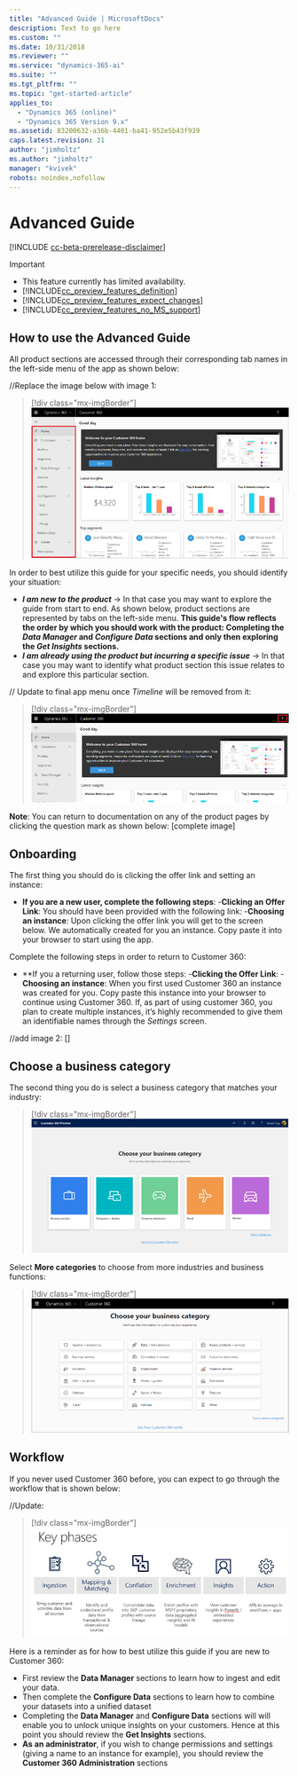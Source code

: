 ```yaml
---
title: "Advanced Guide | MicrosoftDocs"
description: Text to go here
ms.custom: ""
ms.date: 10/31/2018
ms.reviewer: ""
ms.service: "dynamics-365-ai"
ms.suite: ""
ms.tgt_pltfrm: ""
ms.topic: "get-started-article"
applies_to: 
  - "Dynamics 365 (online)"
  - "Dynamics 365 Version 9.x"
ms.assetid: 83200632-a36b-4401-ba41-952e5b43f939
caps.latest.revision: 31
author: "jimholtz"
ms.author: "jimholtz"
manager: "kvivek"
robots: noindex,nofollow
---
```

# Advanced Guide

[!INCLUDE [cc-beta-prerelease-disclaimer](../includes/cc-beta-prerelease-disclaimer.md)]

> [!IMPORTANT]
> - This feature currently has limited availability.
> - [!INCLUDE[cc_preview_features_definition](../includes/cc-preview-features-definition.md)]  
> - [!INCLUDE[cc_preview_features_expect_changes](../includes/cc-preview-features-expect-changes.md)]  
> - [!INCLUDE[cc_preview_features_no_MS_support](../includes/cc-preview-features-no-ms-support.md)]  

## How to use the Advanced Guide
All product sections are accessed through their corresponding tab names in the left-side menu of the app as shown below:

//Replace the image below with image 1:
> [!div class="mx-imgBorder"] 
> ![](media/customer-dashboard-full.png "Customer dashboard")

In order to best utilize this guide for your specific needs, you should identify your situation:
- ***I am new to the product*** -> In that case you may want to explore the guide from start to end. As shown below, product sections are represented by tabs on the left-side menu. **This guide's flow reflects the order by which you should work with the product: Completing the *Data Manager* and *Configure Data* sections and only then exploring the *Get Insights* sections.**  
- ***I am already using the product but incurring a specific issue*** -> In that case you may want to identify what product section this issue relates to and explore this particular section. 

// Update to final app menu once *Timeline* will be removed from it:
> [!div class="mx-imgBorder"] 
> ![](media/help-link.png "Help link")

**Note**: You can return to documentation on any of the product pages by clicking the question mark as shown below:
[complete image]

<!--
## Onboarding (for Administrators)
Currently missing (9/17)
-->

## Onboarding 
The first thing you should do is clicking the offer link and setting an instance:

- **If you are a new user, complete the following steps**:
  -**Clicking an Offer Link**: You should have been provided with the following link: 
  -**Choosing an instance**: Upon clicking the offer link you will get to the screen below. We automatically created for you an instance. Copy paste it into your browser to start using the app.

Complete the following steps in order to return to Customer 360:
-	**If you a returning user, follow those steps:
  -**Clicking the Offer Link**:
  -**Choosing an instance**: When you first used Customer 360 an instance was created for you. Copy paste this instance into your browser to continue using Customer 360. If, as part of using customer 360, you plan to create multiple instances, it’s highly recommended to give them an identifiable names through the *Settings* screen.

//add image 2:
[]

## Choose a business category
The second thing you do is select a business category that matches your industry:

> [!div class="mx-imgBorder"] 
> ![](media/choose-business-category720.png "Select a business category")

Select **More categories** to choose from more industries and business functions:

> [!div class="mx-imgBorder"] 
> ![](media/more-categories.png "More categories")

## Workflow
If you never used Customer 360 before, you can expect to go through the workflow that is shown below:

//Update:
> [!div class="mx-imgBorder"] 
> ![](media/workflow720.png "Workflow phases")

Here is a reminder as for how to best utilize this guide if you are new to Customer 360:
- First review the **Data Manager** sections to learn how to ingest and edit your data.
- Then complete the **Configure Data** sections to learn how to combine your datasets into a unified dataset 
- Completing the **Data Manager** and **Configure Data** sections will will enable you to unlock unique insights on your customers. Hence at this point you should review the **Get Insights** sections. 
- **As an administrator**, if you wish to change permissions and settings (giving a name to an instance for example), you should review the **Customer 360 Administration** sections




